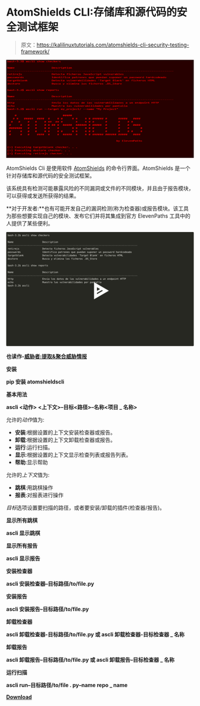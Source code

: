 # AtomShields CLI:存储库和源代码的安全测试框架

> 原文：<https://kalilinuxtutorials.com/atomshields-cli-security-testing-framework/>

[![AtomShields CLI : Security Testing Framework For Repositories & Source Code](img/a0613a2fa6ac3f830fec5bfd679bcd3a.png "AtomShields CLI : Security Testing Framework For Repositories & Source Code")](https://1.bp.blogspot.com/-UUzehOyKPME/Xb7fVLl5V1I/AAAAAAAADOM/RWvRMulBCdkrXCy3eo-eW5xWd42oHTTogCLcBGAsYHQ/s1600/Automshieldscli%2B%25281%2529.png)

AtomShields Cli 是使用软件 [AtomShields](https://github.com/ElevenPaths/AtomShields) 的命令行界面。AtomShields 是一个针对存储库和源代码的安全测试框架。

该系统具有检测可能暴露风险的不同漏洞或文件的不同模块，并且由于报告模块，可以获得或发送所获得的结果。

**对于开发者:**也有可能开发自己的漏洞检测(称为检查器)或报告模块。该工具为那些想要实现自己的模块、发布它们并将其集成到官方 ElevenPaths 工具中的人提供了某些便利。

[![](img/45e286eb359eccaf048634a9efb1cea7.png)](https://asciinema.org/a/l87EfxU2e3eNpwQ9F8Sbhpk3q)

**也读作-[威胁者:提取&聚合威胁情报](https://kalilinuxtutorials.com/threatingestor-threat-intelligence/)**

**安装**

**pip 安装 atomshieldscli**

**基本用法**

**ascli <动作> <上下文>–目标<路径>–名称<项目 _ 名称>**

允许的*动作*值为:

*   **安装**:根据设置的上下文安装检查器或报告。
*   **卸载**:根据设置的上下文卸载检查器或报告。
*   **运行**:运行扫描。
*   **显示**:根据设置的上下文显示检查列表或报告列表。
*   **帮助**:显示帮助

允许的*上下文*值为:

*   **跳棋**:用跳棋操作
*   **报表**:对报表进行操作

*目标*选项设置要扫描的路径，或者要安装/卸载的插件(检查器/报告)。

**显示所有跳棋**

**ascli 显示跳棋**

**显示所有报告**

**ascli 显示报告**

**安装检查器**

**ascli 安装检查器–目标路径/to/file.py**

**安装报告**

**ascli 安装报告–目标路径/to/file.py**

**卸载检查器**

**ascli 卸载检查器-目标路径/to/file.py
或
ascli 卸载检查器-目标检查器 _ 名称**

**卸载报告**

**ascli 卸载报告–目标路径/to/file.py
或
ascli 卸载报告–目标检查器 _ 名称**

**运行扫描**

**ascli run–目标路径/to/file . py–name repo _ name**

[**Download**](https://github.com/ElevenPaths/AtomShields-cli)